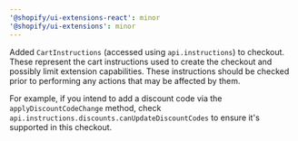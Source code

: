 ```yaml
---
'@shopify/ui-extensions-react': minor
'@shopify/ui-extensions': minor
---
```


Added `CartInstructions` (accessed using `api.instructions`) to checkout. These represent the cart instructions used to create the checkout and possibly limit extension capabilities. These instructions should be checked prior to performing any actions that may be affected by them.

For example, if you intend to add a discount code via the `applyDiscountCodeChange` method, check `api.instructions.discounts.canUpdateDiscountCodes` to ensure it's supported in this checkout.
